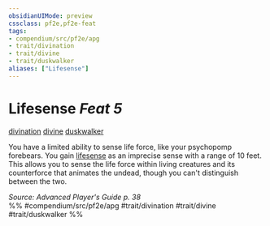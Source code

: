 ```yaml
---
obsidianUIMode: preview
cssclass: pf2e,pf2e-feat
tags:
- compendium/src/pf2e/apg
- trait/divination
- trait/divine
- trait/duskwalker
aliases: ["Lifesense"]
---
```

# Lifesense  *Feat 5*  
[divination](/rules/traits/divination.md)  [divine](/rules/traits/divine.md)  [duskwalker](/rules/traits/duskwalker-apg.md)  


You have a limited ability to sense life force, like your psychopomp forebears. You gain [lifesense](/rules/abilities/lifesense.md) as an imprecise sense with a range of 10 feet. This allows you to sense the life force within living creatures and its counterforce that animates the undead, though you can't distinguish between the two.

*Source: Advanced Player's Guide p. 38*  
%% #compendium/src/pf2e/apg #trait/divination #trait/divine #trait/duskwalker %%